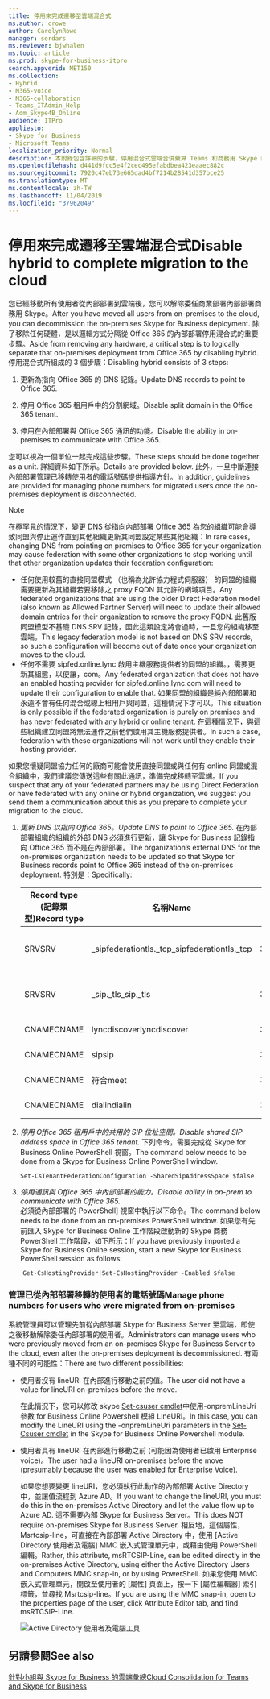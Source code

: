 ```yaml
---
title: 停用來完成遷移至雲端混合式
ms.author: crowe
author: CarolynRowe
manager: serdars
ms.reviewer: bjwhalen
ms.topic: article
ms.prod: skype-for-business-itpro
search.appverid: MET150
ms.collection:
- Hybrid
- M365-voice
- M365-collaboration
- Teams_ITAdmin_Help
- Adm_Skype4B_Online
audience: ITPro
appliesto:
- Skype for Business
- Microsoft Teams
localization_priority: Normal
description: 本附錄包含詳細的步驟，停用混合式雲端合併彙算 Teams 和商務用 Skype 的一部分。
ms.openlocfilehash: d441d9fcc5e4f2cec495efabdbea423eaaec882c
ms.sourcegitcommit: 7920c47eb73e665dad4bf7214b28541d357bce25
ms.translationtype: MT
ms.contentlocale: zh-TW
ms.lasthandoff: 11/04/2019
ms.locfileid: "37962049"
---
```

# <a name="disable-hybrid-to-complete-migration-to-the-cloud"></a><span data-ttu-id="4719d-103">停用來完成遷移至雲端混合式</span><span class="sxs-lookup"><span data-stu-id="4719d-103">Disable hybrid to complete migration to the cloud</span></span>

<span data-ttu-id="4719d-104">您已經移動所有使用者從內部部署到雲端後，您可以解除委任商業部署內部部署商務用 Skype。</span><span class="sxs-lookup"><span data-stu-id="4719d-104">After you have moved all users from on-premises to the cloud, you can decommission the on-premises Skype for Business deployment.</span></span> <span data-ttu-id="4719d-105">除了移除任何硬體，是以邏輯方式分隔從 Office 365 的內部部署停用混合式的重要步驟。</span><span class="sxs-lookup"><span data-stu-id="4719d-105">Aside from removing any hardware, a critical step is to logically separate that on-premises deployment from Office 365 by disabling hybrid.</span></span> <span data-ttu-id="4719d-106">停用混合式所組成的 3 個步驟：</span><span class="sxs-lookup"><span data-stu-id="4719d-106">Disabling hybrid consists of 3 steps:</span></span>

1. <span data-ttu-id="4719d-107">更新為指向 Office 365 的 DNS 記錄。</span><span class="sxs-lookup"><span data-stu-id="4719d-107">Update DNS records to point to Office 365.</span></span>

2. <span data-ttu-id="4719d-108">停用 Office 365 租用戶中的分割網域。</span><span class="sxs-lookup"><span data-stu-id="4719d-108">Disable split domain in the Office 365 tenant.</span></span>

3. <span data-ttu-id="4719d-109">停用在內部部署與 Office 365 通訊的功能。</span><span class="sxs-lookup"><span data-stu-id="4719d-109">Disable the ability in on-premises to communicate with Office 365.</span></span>

<span data-ttu-id="4719d-110">您可以視為一個單位一起完成這些步驟。</span><span class="sxs-lookup"><span data-stu-id="4719d-110">These steps should be done together as a unit.</span></span> <span data-ttu-id="4719d-111">詳細資料如下所示。</span><span class="sxs-lookup"><span data-stu-id="4719d-111">Details are provided below.</span></span> <span data-ttu-id="4719d-112">此外，一旦中斷連接內部部署管理已移轉使用者的電話號碼提供指導方針。</span><span class="sxs-lookup"><span data-stu-id="4719d-112">In addition, guidelines are provided for managing phone numbers for migrated users once the on-premises deployment is disconnected.</span></span>

> [!Note] 
> <span data-ttu-id="4719d-113">在極罕見的情況下，變更 DNS 從指向內部部署 Office 365 為您的組織可能會導致同盟與停止運作直到其他組織更新其同盟設定某些其他組織：</span><span class="sxs-lookup"><span data-stu-id="4719d-113">In rare cases, changing DNS from pointing on premises to Office 365 for your organization may cause federation with some other organizations to stop working until that other organization updates their federation configuration:</span></span><ul><li>
<span data-ttu-id="4719d-114">任何使用較舊的直接同盟模式 （也稱為允許協力程式伺服器） 的同盟的組織需要更新為其組織若要移除之 proxy FQDN 其允許的網域項目。</span><span class="sxs-lookup"><span data-stu-id="4719d-114">Any federated organizations that are using the older Direct Federation model (also known as Allowed Partner Server) will need to update their allowed domain entries for their organization to remove the proxy FQDN.</span></span> <span data-ttu-id="4719d-115">此舊版同盟模型不基礎 DNS SRV 記錄，因此這類設定將會過時，一旦您的組織移至雲端。</span><span class="sxs-lookup"><span data-stu-id="4719d-115">This legacy federation model is not based on DNS SRV records, so such a configuration will become out of date once your organization moves to the cloud.</span></span> </li><li><span data-ttu-id="4719d-116">任何不需要 sipfed.online.lync 啟用主機服務提供者的同盟的組織。<span>，需要更新其組態，以便讓，com。</span><span class="sxs-lookup"><span data-stu-id="4719d-116">Any federated organization that does not have an enabled hosting provider for sipfed.online.lync.<span>com will need to update their configuration to enable that.</span></span> <span data-ttu-id="4719d-117">如果同盟的組織是純內部部署和永遠不會有任何混合或線上租用戶與同盟，這種情況下才可以。</span><span class="sxs-lookup"><span data-stu-id="4719d-117">This situation is only possible if the federated organization is purely on premises and has never federated with any hybrid or online tenant.</span></span> <span data-ttu-id="4719d-118">在這種情況下，與這些組織建立同盟將無法運作之前他們啟用其主機服務提供者。</span><span class="sxs-lookup"><span data-stu-id="4719d-118">In such a case, federation with these organizations will not work until they enable their hosting provider.</span></span></li></ul><span data-ttu-id="4719d-119">如果您懷疑同盟協力任何的廠商可能會使用直接同盟或與任何有 online 同盟或混合組織中，我們建議您傳送這些有關此通訊，準備完成移轉至雲端。</span><span class="sxs-lookup"><span data-stu-id="4719d-119">If you suspect that any of your federated partners may be using Direct Federation or have federated with any online or hybrid organization, we suggest you send them a communication about this as you prepare to complete your migration to the cloud.</span></span>

1.  <span data-ttu-id="4719d-120">*更新 DNS 以指向 Office 365。*</span><span class="sxs-lookup"><span data-stu-id="4719d-120">*Update DNS to point to Office 365.*</span></span>
<span data-ttu-id="4719d-121">在內部部署組織的組織的外部 DNS 必須進行更新，讓 Skype for Business 記錄指向 Office 365 而不是在內部部署。</span><span class="sxs-lookup"><span data-stu-id="4719d-121">The organization’s external DNS for the on-premises organization needs to be updated so that Skype for Business records point to Office 365 instead of the on-premises deployment.</span></span> <span data-ttu-id="4719d-122">特別是：</span><span class="sxs-lookup"><span data-stu-id="4719d-122">Specifically:</span></span>

    |<span data-ttu-id="4719d-123">Record type (記錄類型)</span><span class="sxs-lookup"><span data-stu-id="4719d-123">Record type</span></span>|<span data-ttu-id="4719d-124">名稱</span><span class="sxs-lookup"><span data-stu-id="4719d-124">Name</span></span>|<span data-ttu-id="4719d-125">TTL</span><span class="sxs-lookup"><span data-stu-id="4719d-125">TTL</span></span>|<span data-ttu-id="4719d-126">Value (值)</span><span class="sxs-lookup"><span data-stu-id="4719d-126">Value</span></span>|
    |---|---|---|---|
    |<span data-ttu-id="4719d-127">SRV</span><span class="sxs-lookup"><span data-stu-id="4719d-127">SRV</span></span>|<span data-ttu-id="4719d-128">_sipfederationtls._tcp</span><span class="sxs-lookup"><span data-stu-id="4719d-128">_sipfederationtls._tcp</span></span>|<span data-ttu-id="4719d-129">3600</span><span class="sxs-lookup"><span data-stu-id="4719d-129">3600</span></span>|<span data-ttu-id="4719d-130">100 1 5061 sipfed.online.lync。<span>com</span><span class="sxs-lookup"><span data-stu-id="4719d-130">100 1 5061 sipfed.online.lync.<span>com</span></span>|
    |<span data-ttu-id="4719d-131">SRV</span><span class="sxs-lookup"><span data-stu-id="4719d-131">SRV</span></span>|<span data-ttu-id="4719d-132">_sip._tls</span><span class="sxs-lookup"><span data-stu-id="4719d-132">_sip._tls</span></span>|<span data-ttu-id="4719d-133">3600</span><span class="sxs-lookup"><span data-stu-id="4719d-133">3600</span></span>|<span data-ttu-id="4719d-134">100 1 443 sipdir.online.lync。<span>com</span><span class="sxs-lookup"><span data-stu-id="4719d-134">100 1 443 sipdir.online.lync.<span>com</span></span>|
    |<span data-ttu-id="4719d-135">CNAME</span><span class="sxs-lookup"><span data-stu-id="4719d-135">CNAME</span></span>| <span data-ttu-id="4719d-136">lyncdiscover</span><span class="sxs-lookup"><span data-stu-id="4719d-136">lyncdiscover</span></span>|   <span data-ttu-id="4719d-137">3600</span><span class="sxs-lookup"><span data-stu-id="4719d-137">3600</span></span>|   <span data-ttu-id="4719d-138">webdir.online.lync。<span>com</span><span class="sxs-lookup"><span data-stu-id="4719d-138">webdir.online.lync.<span>com</span></span>|
    |<span data-ttu-id="4719d-139">CNAME</span><span class="sxs-lookup"><span data-stu-id="4719d-139">CNAME</span></span>| <span data-ttu-id="4719d-140">sip</span><span class="sxs-lookup"><span data-stu-id="4719d-140">sip</span></span>|    <span data-ttu-id="4719d-141">3600</span><span class="sxs-lookup"><span data-stu-id="4719d-141">3600</span></span>|   <span data-ttu-id="4719d-142">sipdir.online.lync。<span>com</span><span class="sxs-lookup"><span data-stu-id="4719d-142">sipdir.online.lync.<span>com</span></span>|
    |<span data-ttu-id="4719d-143">CNAME</span><span class="sxs-lookup"><span data-stu-id="4719d-143">CNAME</span></span>| <span data-ttu-id="4719d-144">符合</span><span class="sxs-lookup"><span data-stu-id="4719d-144">meet</span></span>|   <span data-ttu-id="4719d-145">3600</span><span class="sxs-lookup"><span data-stu-id="4719d-145">3600</span></span>|   <span data-ttu-id="4719d-146">webdir.online.lync。<span>com</span><span class="sxs-lookup"><span data-stu-id="4719d-146">webdir.online.lync.<span>com</span></span>|
    |<span data-ttu-id="4719d-147">CNAME</span><span class="sxs-lookup"><span data-stu-id="4719d-147">CNAME</span></span>| <span data-ttu-id="4719d-148">dialin</span><span class="sxs-lookup"><span data-stu-id="4719d-148">dialin</span></span>  |<span data-ttu-id="4719d-149">3600</span><span class="sxs-lookup"><span data-stu-id="4719d-149">3600</span></span>|  <span data-ttu-id="4719d-150">webdir.online.lync。<span>com</span><span class="sxs-lookup"><span data-stu-id="4719d-150">webdir.online.lync.<span>com</span></span>|

2.  <span data-ttu-id="4719d-151">*停用 Office 365 租用戶中的共用的 SIP 位址空間。*</span><span class="sxs-lookup"><span data-stu-id="4719d-151">*Disable shared SIP address space in Office 365 tenant.*</span></span>
<span data-ttu-id="4719d-152">下列命令，需要完成從 Skype for Business Online PowerShell 視窗。</span><span class="sxs-lookup"><span data-stu-id="4719d-152">The command below needs to be done from a Skype for Business Online PowerShell window.</span></span>

    ```
    Set-CsTenantFederationConfiguration -SharedSipAddressSpace $false
    ```
 
3.  <span data-ttu-id="4719d-153">*停用通訊與 Office 365 中內部部署的能力。*</span><span class="sxs-lookup"><span data-stu-id="4719d-153">*Disable ability in on-prem to communicate with Office 365.*</span></span>  
<span data-ttu-id="4719d-154">必須從內部部署的 PowerShell] 視窗中執行以下命令。</span><span class="sxs-lookup"><span data-stu-id="4719d-154">The command below needs to be done from an on-premises PowerShell window.</span></span>  <span data-ttu-id="4719d-155">如果您有先前匯入 Skype for Business Online 工作階段啟動新的 Skype 商務 PowerShell 工作階段，如下所示：</span><span class="sxs-lookup"><span data-stu-id="4719d-155">If you have previously imported a Skype for Business Online session, start a new Skype for Business PowerShell session as follows:</span></span>

```
    Get-CsHostingProvider|Set-CsHostingProvider -Enabled $false
```

### <a name="manage-phone-numbers-for-users-who-were-migrated-from-on-premises"></a><span data-ttu-id="4719d-156">管理已從內部部署移轉的使用者的電話號碼</span><span class="sxs-lookup"><span data-stu-id="4719d-156">Manage phone numbers for users who were migrated from on-premises</span></span>

<span data-ttu-id="4719d-157">系統管理員可以管理先前從內部部署 Skype for Business Server 至雲端，即使之後移動解除委任內部部署的使用者。</span><span class="sxs-lookup"><span data-stu-id="4719d-157">Administrators can manage users who were previously moved from an on-premises Skype for Business Server to the cloud, even after the on-premises deployment is decommissioned.</span></span> <span data-ttu-id="4719d-158">有兩種不同的可能性：</span><span class="sxs-lookup"><span data-stu-id="4719d-158">There are two different possibilities:</span></span>

- <span data-ttu-id="4719d-159">使用者沒有 lineURI 在內部進行移動之前的值。</span><span class="sxs-lookup"><span data-stu-id="4719d-159">The user did not have a value for lineURI on-premises before the move.</span></span> 

  <span data-ttu-id="4719d-160">在此情況下，您可以修改 skype [Set-csuser cmdlet](https://docs.microsoft.com/powershell/module/skype/set-csuser?view=skype-ps)中使用-onpremLineUri 參數 for Business Online Powershell 模組 LineURI。</span><span class="sxs-lookup"><span data-stu-id="4719d-160">In this case, you can modify the LineURI using the -onpremLineUri parameters in the [Set-Csuser cmdlet](https://docs.microsoft.com/powershell/module/skype/set-csuser?view=skype-ps) in the Skype for Business Online Powershell module.</span></span>

- <span data-ttu-id="4719d-161">使用者具有 lineURI 在內部進行移動之前 (可能因為使用者已啟用 Enterprise voice)。</span><span class="sxs-lookup"><span data-stu-id="4719d-161">The user had a lineURI on-premises before the move (presumably because the user was enabled for Enterprise Voice).</span></span> 

  <span data-ttu-id="4719d-162">如果您想要變更 lineURI，您必須執行此動作的內部部署 Active Directory 中，並讓值流程到 Azure AD。</span><span class="sxs-lookup"><span data-stu-id="4719d-162">If you want to change the lineURI, you must do this in the on-premises Active Directory and let the value flow up to Azure AD.</span></span> <span data-ttu-id="4719d-163">這不需要內部 Skype for Business Server。</span><span class="sxs-lookup"><span data-stu-id="4719d-163">This does NOT require on-premises Skype for Business Server.</span></span> <span data-ttu-id="4719d-164">相反地，這個屬性，Msrtcsip-line，可直接在內部部署 Active Directory 中，使用 [Active Directory 使用者及電腦] MMC 嵌入式管理單元中，或藉由使用 PowerShell 編輯。</span><span class="sxs-lookup"><span data-stu-id="4719d-164">Rather, this attribute, msRTCSIP-Line, can be edited directly in the on-premises Active Directory, using either the Active Directory Users and Computers MMC snap-in, or by using PowerShell.</span></span> <span data-ttu-id="4719d-165">如果您使用 MMC 嵌入式管理單元，開啟至使用者的 [屬性] 頁面上，按一下 [屬性編輯器] 索引標籤，並尋找 Msrtcsip-line。</span><span class="sxs-lookup"><span data-stu-id="4719d-165">If you are using the MMC snap-in, open to the properties page of the user, click Attribute Editor tab, and find msRTCSIP-Line.</span></span>

  ![Active Directory 使用者及電腦工具](../media/disable-hybrid-1.png)

## <a name="see-also"></a><span data-ttu-id="4719d-167">另請參閱</span><span class="sxs-lookup"><span data-stu-id="4719d-167">See also</span></span>

[<span data-ttu-id="4719d-168">針對小組與 Skype for Business 的雲端彙總</span><span class="sxs-lookup"><span data-stu-id="4719d-168">Cloud Consolidation for Teams and Skype for Business</span></span>](cloud-consolidation.md)

